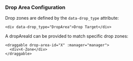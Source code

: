 ### Drop Area Configuration

Drop zones are defined by the `data-drop_type` attribute:

```vue
<div data-drop_type="DropArea">Drop Target</div>
```

A dropAreaId can be provided to match specific drop zones:

```vue
<draggable drop-area-id="X" :manager="manager">
  <div>X-Zone</div>
</draggable>
```
